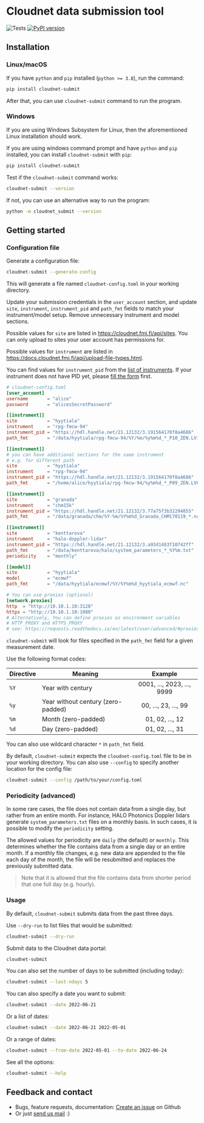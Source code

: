 # Cloudnet data submission tool

![Tests](https://github.com/actris-cloudnet/cloudnet-submit/actions/workflows/tests.yml/badge.svg)
[![PyPI version](https://badge.fury.io/py/cloudnet-submit.svg)](https://badge.fury.io/py/cloudnet-submit)

## Installation

### Linux/macOS

If you have `python` and `pip` installed (`python >= 3.8`),
run the command:

```sh
pip install cloudnet-submit
```

After that, you can use `cloudnet-submit` command to run the program.

### Windows

If you are using Windows Subsystem for Linux,
then the aforementioned Linux installation should work.

If you are using windows command prompt
and have `python` and `pip` installed,
you can install `cloudnet-submit` with `pip`:

```sh
pip install cloudnet-submit
```

Test if the `cloudnet-submit` command works:

```sh
cloudnet-submit --version
```

If not, you can use an alternative way to run the program:

```sh
python -m cloudnet_submit --version
```

## Getting started

### Configuration file

Generate a configuration file:

```sh
cloudnet-submit --generate-config
```

This will generate a file named `cloudnet-config.toml` in your working directory.

Update your submission credentials in the `user_account` section,
and update `site`, `instrument`, `instrument_pid` and `path_fmt` fields
to match your instrument/model setup. Remove unnecessary instrument and model sections.

Possible values for `site` are listed in <https://cloudnet.fmi.fi/api/sites>.
You can only upload to sites your user account has permissions for.

Possible values for `instrument` are listed in
<https://docs.cloudnet.fmi.fi/api/upload-file-types.html>.

You can find values for `instrument_pid` from the
[list of instruments](https://instrumentdb.out.ocp.fmi.fi/).
If your instrument does not have PID yet,
please [fill the form](https://docs.google.com/forms/d/e/1FAIpQLSeY4nvAah-K5xPfF-VMhDbmmY9lq7BbtTDKTT9BZMqT7tC7zA/viewform)
first.

```toml
# cloudnet-config.toml
[user_account]
username       = "alice"
password       = "alicesSecretPassword"

[[instrument]]
site           = "hyytiala"
instrument     = "rpg-fmcw-94"
instrument_pid = "https://hdl.handle.net/21.12132/3.191564170f8a4686"
path_fmt       = "/data/hyytiala/rpg-fmcw-94/%Y/%m/%y%m%d_*_P10_ZEN.LV1"

[[instrument]]
# you can have additional sections for the same instrument
# e.g. for different path
site           = "hyytiala"
instrument     = "rpg-fmcw-94"
instrument_pid = "https://hdl.handle.net/21.12132/3.191564170f8a4686"
path_fmt       = "/home/alice/hyytiala/rpg-fmcw-94/%y%m%d_*_P09_ZEN.LV0"

[[instrument]]
site           = "granada"
instrument     = "chm15k"
instrument_pid = "https://hdl.handle.net/21.12132/3.77a75f3b32294855"
path_fmt       = "/data/granada/chm/%Y-%m/%Y%m%d_Granada_CHM170119_*.nc"

[[instrument]]
site           = "kenttarova"
instrument     = "halo-doppler-lidar"
instrument_pid = "https://hdl.handle.net/21.12132/3.a93d1483f10742ff"
path_fmt       = "/data/kenttarova/halo/system_parameters_*_%Y%m.txt"
periodicity    = "monthly"

[[model]]
site           = "hyytiala"
model          = "ecmwf"
path_fmt       = "/data/hyytiala/ecmwf/%Y/%Y%m%d_hyytiala_ecmwf.nc"

# You can use proxies (optional)
[network.proxies]
http  = "http://10.10.1.10:3128"
https = "http://10.10.1.10:1080"
# Alternatively, You can define proxies as environment variables
# HTTP_PROXY and HTTPS_PROXY
# see: https://requests.readthedocs.io/en/latest/user/advanced/#proxies
```

`cloudnet-submit` will look for files specified in the `path_fmt` field
for a given measurement date.

Use the following format codes:

| Directive | Meaning                            |          Example           |
| --------- | ---------------------------------- | :------------------------: |
| `%Y`      | Year with century                  | 0001, ..., 2023, ..., 9999 |
| `%y`      | Year without century (zero-padded) |    00, ..., 23, ..., 99    |
| `%m`      | Month (zero-padded)                |      01, 02, ..., 12       |
| `%d`      | Day (zero-padded)                  |      01, 02, ..., 31       |

You can also use wildcard character `*` in `path_fmt` field.

By default, `cloudnet-submit` expects the `cloudnet-config.toml` file to be
in your working directory.
You can also use `--config` to specify another location for the config file:

```sh
cloudnet-submit --config /path/to/your/config.toml
```

### Periodicity (advanced)

In some rare cases, the file does not contain data from a single day, but rather from an entire month.
For instance, HALO Photonics Doppler lidars generate `system_parameters.txt` files on a monthly basis.
In such cases, it is possible to modify the `periodicity` setting.

The allowed values for periodicity are `daily` (the default) or `monthly`. This determines whether the file contains
data from a single day or an entire month. If a monthly file changes, e.g. new data are appended to the file each day
of the month, the file will be resubmitted and replaces the previously submitted data.

> Note that it is allowed that the file contains data from shorter period that one full day (e.g. hourly).

### Usage

By default, `cloudnet-submit` submits data from the past three days.

Use `--dry-run` to list files that would be submitted:

```sh
cloudnet-submit --dry-run
```

Submit data to the Cloudnet data portal:

```sh
cloudnet-submit
```

You can also set the number of days to be submitted (including today):

```sh
cloudnet-submit --last-ndays 5
```

You can also specify a date you want to submit:

```sh
cloudnet-submit --date 2022-06-21
```

Or a list of dates:

```sh
cloudnet-submit --date 2022-06-21 2022-05-01
```

Or a range of dates:

```sh
cloudnet-submit --from-date 2022-05-01 --to-date 2022-06-24
```

See all the options:

```sh
cloudnet-submit --help
```

## Feedback and contact

- Bugs, feature requests, documentation: [Create an issue](https://github.com/actris-cloudnet/cloudnet-submit/issues/new/choose) on Github
- Or just [send us mail](mailto:actris-cloudnet@fmi.fi) :)
